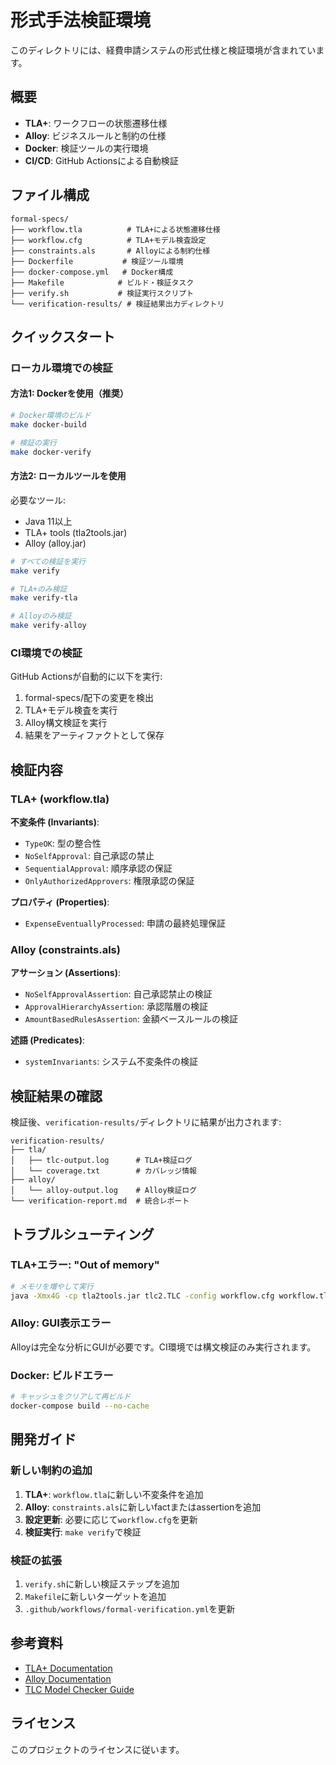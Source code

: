 # 形式手法検証環境

このディレクトリには、経費申請システムの形式仕様と検証環境が含まれています。

## 概要

- **TLA+**: ワークフローの状態遷移仕様
- **Alloy**: ビジネスルールと制約の仕様
- **Docker**: 検証ツールの実行環境
- **CI/CD**: GitHub Actionsによる自動検証

## ファイル構成

```
formal-specs/
├── workflow.tla          # TLA+による状態遷移仕様
├── workflow.cfg          # TLA+モデル検査設定
├── constraints.als       # Alloyによる制約仕様
├── Dockerfile           # 検証ツール環境
├── docker-compose.yml   # Docker構成
├── Makefile            # ビルド・検証タスク
├── verify.sh           # 検証実行スクリプト
└── verification-results/ # 検証結果出力ディレクトリ
```

## クイックスタート

### ローカル環境での検証

#### 方法1: Dockerを使用（推奨）

```bash
# Docker環境のビルド
make docker-build

# 検証の実行
make docker-verify
```

#### 方法2: ローカルツールを使用

必要なツール:
- Java 11以上
- TLA+ tools (tla2tools.jar)
- Alloy (alloy.jar)

```bash
# すべての検証を実行
make verify

# TLA+のみ検証
make verify-tla

# Alloyのみ検証
make verify-alloy
```

### CI環境での検証

GitHub Actionsが自動的に以下を実行:
1. formal-specs/配下の変更を検出
2. TLA+モデル検査を実行
3. Alloy構文検証を実行
4. 結果をアーティファクトとして保存

## 検証内容

### TLA+ (workflow.tla)

**不変条件 (Invariants)**:
- `TypeOK`: 型の整合性
- `NoSelfApproval`: 自己承認の禁止
- `SequentialApproval`: 順序承認の保証
- `OnlyAuthorizedApprovers`: 権限承認の保証

**プロパティ (Properties)**:
- `ExpenseEventuallyProcessed`: 申請の最終処理保証

### Alloy (constraints.als)

**アサーション (Assertions)**:
- `NoSelfApprovalAssertion`: 自己承認禁止の検証
- `ApprovalHierarchyAssertion`: 承認階層の検証
- `AmountBasedRulesAssertion`: 金額ベースルールの検証

**述語 (Predicates)**:
- `systemInvariants`: システム不変条件の検証

## 検証結果の確認

検証後、`verification-results/`ディレクトリに結果が出力されます:

```
verification-results/
├── tla/
│   ├── tlc-output.log      # TLA+検証ログ
│   └── coverage.txt        # カバレッジ情報
├── alloy/
│   └── alloy-output.log    # Alloy検証ログ
└── verification-report.md  # 統合レポート
```

## トラブルシューティング

### TLA+エラー: "Out of memory"
```bash
# メモリを増やして実行
java -Xmx4G -cp tla2tools.jar tlc2.TLC -config workflow.cfg workflow.tla
```

### Alloy: GUI表示エラー
Alloyは完全な分析にGUIが必要です。CI環境では構文検証のみ実行されます。

### Docker: ビルドエラー
```bash
# キャッシュをクリアして再ビルド
docker-compose build --no-cache
```

## 開発ガイド

### 新しい制約の追加

1. **TLA+**: `workflow.tla`に新しい不変条件を追加
2. **Alloy**: `constraints.als`に新しいfactまたはassertionを追加
3. **設定更新**: 必要に応じて`workflow.cfg`を更新
4. **検証実行**: `make verify`で検証

### 検証の拡張

1. `verify.sh`に新しい検証ステップを追加
2. `Makefile`に新しいターゲットを追加
3. `.github/workflows/formal-verification.yml`を更新

## 参考資料

- [TLA+ Documentation](https://lamport.azurewebsites.net/tla/tla.html)
- [Alloy Documentation](http://alloytools.org/documentation.html)
- [TLC Model Checker Guide](https://learntla.com/topics/tlc/)

## ライセンス

このプロジェクトのライセンスに従います。